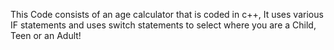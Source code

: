 This Code consists of an age calculator that is coded in c++, It uses various IF statements and uses switch statements to select where you are a Child, Teen or an Adult!

